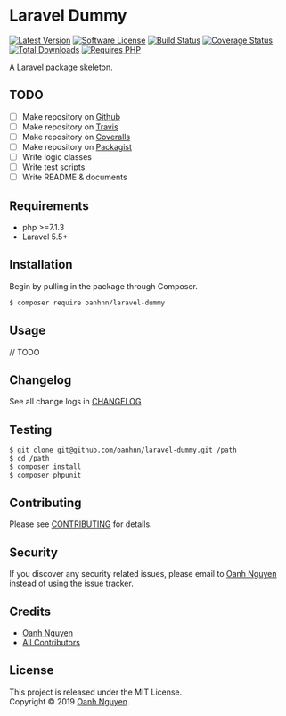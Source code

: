 # Laravel Dummy

[![Latest Version](https://img.shields.io/packagist/v/oanhnn/laravel-dummy.svg)](https://packagist.org/packages/oanhnn/laravel-dummy)
[![Software License](https://img.shields.io/github/license/oanhnn/laravel-dummy.svg)](LICENSE)
[![Build Status](https://img.shields.io/travis/oanhnn/laravel-dummy/master.svg)](https://travis-ci.org/oanhnn/laravel-dummy)
[![Coverage Status](https://img.shields.io/coveralls/github/oanhnn/laravel-dummy/master.svg)](https://coveralls.io/github/oanhnn/laravel-dummy?branch=master)
[![Total Downloads](https://img.shields.io/packagist/dt/oanhnn/laravel-dummy.svg)](https://packagist.org/packages/oanhnn/laravel-dummy)
[![Requires PHP](https://img.shields.io/travis/php-v/oanhnn/laravel-dummy.svg)](https://travis-ci.org/oanhnn/laravel-dummy)

A Laravel package skeleton.

## TODO

- [ ] Make repository on [Github](https://github.com)
- [ ] Make repository on [Travis](https://travis.org)
- [ ] Make repository on [Coveralls](https://coveralls.io)
- [ ] Make repository on [Packagist](https://packagist.org)
- [ ] Write logic classes
- [ ] Write test scripts
- [ ] Write README & documents

## Requirements

* php >=7.1.3
* Laravel 5.5+

## Installation

Begin by pulling in the package through Composer.

```bash
$ composer require oanhnn/laravel-dummy
```

## Usage

// TODO

## Changelog

See all change logs in [CHANGELOG](CHANGELOG.md)

## Testing

```bash
$ git clone git@github.com/oanhnn/laravel-dummy.git /path
$ cd /path
$ composer install
$ composer phpunit
```

## Contributing

Please see [CONTRIBUTING](CONTRIBUTING.md) for details.

## Security

If you discover any security related issues, please email to [Oanh Nguyen](mailto:oanhnn.bk@gmail.com) instead of 
using the issue tracker.

## Credits

- [Oanh Nguyen](https://github.com/oanhnn)
- [All Contributors](../../contributors)

## License

This project is released under the MIT License.   
Copyright © 2019 [Oanh Nguyen](https://oanhnn.github.io/).
